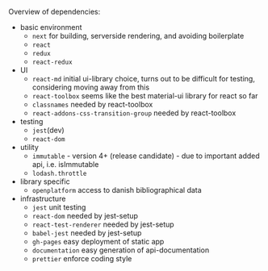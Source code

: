 Overview of dependencies:

- basic environment
    - `next` for building, serverside rendering, and avoiding boilerplate
    - `react`
    - `redux`
    - `react-redux`
- UI
    - `react-md` initial ui-library choice, turns out to be difficult for testing, considering moving away from this
    - `react-toolbox` seems like the best material-ui library for react so far
    - `classnames` needed by react-toolbox
    - `react-addons-css-transition-group` needed by react-toolbox
- testing
    - `jest`(dev)
    - `react-dom`
- utility
    - `immutable` - version 4+ (release candidate) - due to important added api, i.e. isImmutable
    - `lodash.throttle`
- library specific
    - `openplatform` access to danish bibliographical data
- infrastructure
    - `jest` unit testing
    - `react-dom` needed by jest-setup
    - `react-test-renderer` needed by jest-setup
    - `babel-jest` needed by jest-setup
    - `gh-pages` easy deployment of static app
    - `documentation` easy generation of api-documentation
    - `prettier` enforce coding style
